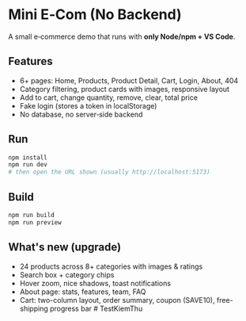 # Mini E‑Com (No Backend)

A small e‑commerce demo that runs with **only Node/npm + VS Code**.

## Features
- 6+ pages: Home, Products, Product Detail, Cart, Login, About, 404
- Category filtering, product cards with images, responsive layout
- Add to cart, change quantity, remove, clear, total price
- Fake login (stores a token in localStorage)
- No database, no server‑side backend

## Run
```bash
npm install
npm run dev
# then open the URL shown (usually http://localhost:5173)
```

## Build
```bash
npm run build
npm run preview
```



## What's new (upgrade)
- 24 products across 8+ categories with images & ratings
- Search box + category chips
- Hover zoom, nice shadows, toast notifications
- About page: stats, features, team, FAQ
- Cart: two-column layout, order summary, coupon (SAVE10), free-shipping progress bar
#   T e s t K i e m T h u  
 